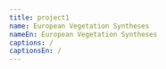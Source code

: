 ```yaml
---
title: project1
name: European Vegetation Syntheses
nameEn: European Vegetation Syntheses
captions: /
captionsEn: /
---
```

<div class="cz">
</div><div class="en">
</div>
